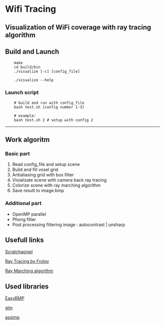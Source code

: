 # Wifi Tracing
Visualization of WiFi coverage with ray tracing algorithm
---
## Build and Launch

        make
        cd build/bin
        ./visualize [-c] [config_file]
        
        ./visualize --help

### Launch script 

        # build and run with config_file
        bash test.sh [config number 1-3]

        # example: 
        bash test.sh 2 # setup with config 2 
   
---
## Work algoritm

### Basic part

1. Read config_file and setup scene
2. Build and fill voxel grid
3. Antialiasing grid with box filter
4. Visializate scene with camera back ray tracing
5. Colorize scene with ray marching algorithm
6. Save result to image.bmp

### Additional part

* OpenMP parallel
* Phong filter
* Post processing filtering image : autocontrast | unsharp 

## Usefull links
[Scratchapixel](https://www.scratchapixel.com/lessons/3d-basic-rendering/introduction-to-ray-tracing/implementing-the-raytracing-algorithm])

[Ray Tracing by Frolov](http://ray-tracing.ru/)

[Ray Marching algorithm](http://jamie-wong.com/2016/07/15/ray-marching-signed-distance-functions/#the-raymarching-algorithm)

## Used libraries 
[EasyBMP](http://easybmp.sourceforge.net/)

[glm](https://github.com/g-truc/glm)

[assimp](https://github.com/assimp/assimp)